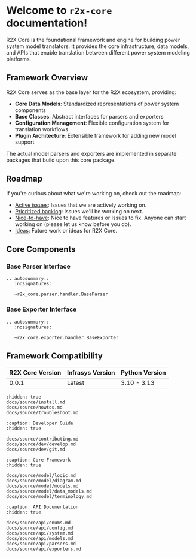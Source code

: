 # Welcome to `r2x-core` documentation!

R2X Core is the foundational framework and engine for building power system model translators. It provides the core infrastructure, data models, and APIs that enable translation between different power system modeling platforms.

## Framework Overview

R2X Core serves as the base layer for the R2X ecosystem, providing:

- **Core Data Models**: Standardized representations of power system components
- **Base Classes**: Abstract interfaces for parsers and exporters
- **Configuration Management**: Flexible configuration system for translation workflows
- **Plugin Architecture**: Extensible framework for adding new model support

The actual model parsers and exporters are implemented in separate packages that build upon this core package.

## Roadmap

If you're curious about what we're working on, check out the roadmap:

- [Active issues](https://github.com/NREL/r2x-core/issues?q=is%3Aopen+is%3Aissue+label%3A%22Working+on+it+%F0%9F%92%AA%22+sort%3Aupdated-asc): Issues that we are actively working on.
- [Prioritized backlog](https://github.com/NREL/r2x-core/issues?q=is%3Aopen+is%3Aissue+label%3ABacklog): Issues we'll be working on next.
- [Nice-to-have](https://github.com/NREL/r2x-core/labels/Optional): Nice to have features or Issues to fix. Anyone can start working on (please let us know before you do).
- [Ideas](https://github.com/NREL/r2x-core/issues?q=is%3Aopen+is%3Aissue+label%3AIdea): Future work or ideas for R2X Core.

## Core Components

### Base Parser Interface

```{eval-rst}
.. autosummary::
   :nosignatures:

   ~r2x_core.parser.handler.BaseParser
```

### Base Exporter Interface

```{eval-rst}
.. autosummary::
   :nosignatures:

   ~r2x_core.exporter.handler.BaseExporter
```

## Framework Compatibility

| R2X Core Version | Infrasys Version | Python Version |
| ---------------- | ---------------- | -------------- |
| 0.0.1            | Latest           | 3.10 - 3.13    |

```{toctree}
:hidden: true
docs/source/install.md
docs/source/howtos.md
docs/source/troubleshoot.md
```

```{toctree}
:caption: Developer Guide
:hidden: true

docs/source/contributing.md
docs/source/dev/develop.md
docs/source/dev/git.md
```

```{toctree}
:caption: Core Framework
:hidden: true

docs/source/model/logic.md
docs/source/model/diagram.md
docs/source/model/models.md
docs/source/model/data_models.md
docs/source/model/terminology.md
```

```{toctree}
:caption: API Documentation
:hidden: true

docs/source/api/enums.md
docs/source/api/config.md
docs/source/api/system.md
docs/source/api/models.md
docs/source/api/parsers.md
docs/source/api/exporters.md
```
